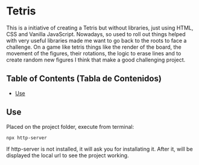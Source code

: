 # Tetris

This is a initiative of creating a Tetris but without libraries, just using HTML, CSS and Vanilla JavaScript. Nowadays, so used to roll out things helped with very useful libraries made me want to go back to the roots to face a challenge. On a game like tetris things like the render of the board, the movement of the figures, their rotations, the logic to erase lines and to create random new figures I think that make a good challenging project.

## Table of Contents (Tabla de Contenidos)

- [Use](#Use)

## Use

Placed on the project folder, execute from terminal:

```bash
npx http-server
```
If http-server is not installed, it will ask you for installating it. After it, will be displayed the local url to see the project working.

